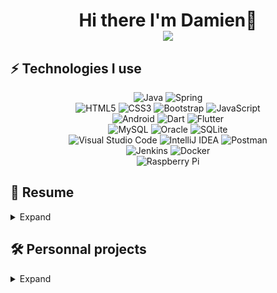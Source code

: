 <h1 align='center'>
  Hi there I'm Damien👋 <br>
  <a  href="mailto:dleneveu22@gmail.com">
    <img src="https://img.shields.io/badge/Gmail-D14836?style=for-the-badge&logo=gmail&logoColor=white"/>
  </a>
</h1>


## ⚡ Technologies I use

<p align="center">
	  <img alt="Java" src="https://img.shields.io/badge/java-%23ED8B00.svg?style=for-the-badge&logo=java&logoColor=white"/>
    <img alt="Spring" src="https://img.shields.io/badge/spring-%236DB33F.svg?style=for-the-badge&logo=spring&logoColor=white"/>
    <br><img alt="HTML5" src="https://img.shields.io/badge/html5-%23E34F26.svg?style=for-the-badge&logo=html5&logoColor=white"/>
    <img alt="CSS3" src="https://img.shields.io/badge/css3-%231572B6.svg?style=for-the-badge&logo=css3&logoColor=white"/>
    <img alt="Bootstrap" src="https://img.shields.io/badge/bootstrap-%23563D7C.svg?style=for-the-badge&logo=bootstrap&logoColor=white"/>
    <img alt="JavaScript" src="https://img.shields.io/badge/javascript-%23323330.svg?style=for-the-badge&logo=javascript&logoColor=%23F7DF1E"/>
    <br><img alt="Android" src="https://img.shields.io/badge/Android-3DDC84?style=for-the-badge&logo=android&logoColor=white" />
    <img alt="Dart" src="https://img.shields.io/badge/dart-%230175C2.svg?style=for-the-badge&logo=dart&logoColor=white"/>
    <img alt="Flutter" src="https://img.shields.io/badge/Flutter-%2302569B.svg?style=for-the-badge&logo=Flutter&logoColor=white" />
    <br><img alt="MySQL" src="https://img.shields.io/badge/mysql-%2300f.svg?style=for-the-badge&logo=mysql&logoColor=white"/>
    <img alt="Oracle" src ="https://img.shields.io/badge/oracle-%23F00000.svg?style=for-the-badge&logo=oracle&logoColor=white" />
    <img alt="SQLite" src ="https://img.shields.io/badge/sqlite-%2307405e.svg?style=for-the-badge&logo=sqlite&logoColor=white"/>
    <br><img alt="Visual Studio Code" src="https://img.shields.io/badge/VisualStudioCode-0078d7.svg?style=for-the-badge&logo=visual-studio-code&logoColor=white"/>
    <img alt="IntelliJ IDEA" src="https://img.shields.io/badge/IntelliJIDEA-000000.svg?style=for-the-badge&logo=intellij-idea&logoColor=white"/>
    <img alt="Postman" src="https://img.shields.io/badge/Postman-FF6C37?style=for-the-badge&logo=postman&logoColor=red" />
    <br><img alt="Jenkins" src="https://img.shields.io/badge/jenkins-%232C5263.svg?style=for-the-badge&logo=jenkins&logoColor=white"/>
    <img alt="Docker" src="https://img.shields.io/badge/docker-%230db7ed.svg?style=for-the-badge&logo=docker&logoColor=white"/>
    <br><img alt="Raspberry Pi" src="https://img.shields.io/badge/-RaspberryPi-C51A4A?style=for-the-badge&logo=Raspberry-Pi"/>
</p>

## 📃 Resume 
<details>
  <summary>Expand</summary>


## Education

- 📖 **Application Developer and  Designer**\
📆 2019 - Today\
📍 **ENI Ecole** - Rennes, France

- 📖 **Professional degree in Software Testing and Quality Assurance**\
📆 2018 - 2019\
📍 **Université de Le Mans** - Laval, France
  
- 📖 **Two-year degree in Computer Science**\
📆 2016 - 2018\
📍 **Université de Caen Normandie** - Caen, France
  
## Experience

<img align="right" src="https://img.shields.io/badge/angular.js-%23E23237.svg?logo=angularjs&logoColor=white" />
<img align="right" src="https://img.shields.io/badge/spring-%236DB33F.svg?logo=spring&logoColor=white"/>
<img align="right" src="https://img.shields.io/badge/java-%23ED8B00.svg?logo=java&logoColor=white" />


- 👨‍💻 **Web Developer (Back-end and some Front task)**\
📆 2020 - Today\
📍 **Jouve** - Cesson-Sevigné, France

  
<img align="right" src="https://img.shields.io/badge/Selenium-43B02A?logo=Selenium&logoColor=white" />
<img align="right" src="https://img.shields.io/badge/Robot%20Framework-Robot%20Framework?logo=robotframework&logoColor=white" />
<img align="right" src="https://img.shields.io/badge/iOS-000000?logo=ios&logoColor=white" />
<img align="right" src="https://img.shields.io/badge/Android-3DDC84?logo=android&logoColor=white" />


- 👨‍💻 **Mobile App Automation Tester**\
📆 2019 - 2020\
📍 **Jouve** - Cesson-Sevigné, France

<img align="right" src="https://img.shields.io/badge/Microsoft_Word-2B579A?logo=microsoft-word&logoColor=white" />

- 👨‍💻 **VBA Developer and QA Test (Intern)**\
📆 2019\
📍 **Jouve** - Mayenne, France


<img align="right" src="https://img.shields.io/badge/jquery-%230769AD.svg?logo=jquery&logoColor=white" />
<img align="right" src="https://img.shields.io/badge/bootstrap-563D7C?logo=bootstrap&logoColor=white" />
<img align="right" src="https://img.shields.io/badge/css3-1572B6?logo=css3&logoColor=white" />
<img align="right" src="https://img.shields.io/badge/html5-E34F26?logo=html5&logoColor=white" />


- 👨‍💻 **Web Developer (Full stack)**\
📆 2018\
📍 **Keolis** - Caen, France

</details>
 
## 🛠️ Personnal projects
<details>
  <summary>Expand</summary>
  <h1>🚧 Working on it !</h1>
  <img src="https://img.ohmymag.com/s3/fromm/insolite/default_2019-10-08_cfb50d5a-bb57-4cbc-be5c-bd159070d3a7.jpeg" />
</details>

